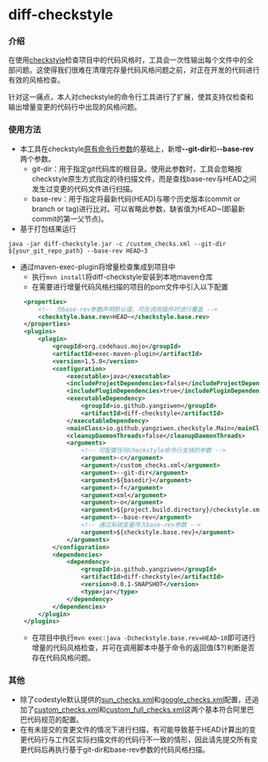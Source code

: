 # diff-checkstyle
### 介绍
在使用[checkstyle](http://checkstyle.sourceforge.net/)检查项目中的代码风格时，工具会一次性输出每个文件中的全部问题。这使得我们很难在清理完存量代码风格问题之前，对正在开发的代码进行有效的风格检查。

针对这一痛点，本人对checkstyle的命令行工具进行了扩展，使其支持仅检查和输出增量变更的代码行中出现的风格问题。

### 使用方法
* 本工具在checkstyle[原有命令行参数](http://checkstyle.sourceforge.net/cmdline.html)的基础上，新增<b>--git-dir</b>和<b>--base-rev</b>两个参数。
    * git-dir：用于指定git代码库的根目录。使用此参数时，工具会忽略按checkstyle原生方式指定的待扫描文件，而是查找base-rev与HEAD之间发生过变更的代码文件进行扫描。
    * base-rev：用于指定将最新代码(HEAD)与哪个历史版本(commit or branch or tag)进行比对。可以省略此参数，缺省值为HEAD~(即最新commit的第一父节点)。
* 基于打包结果运行
```
java -jar diff-checkstyle.jar -c /custom_checks.xml --git-dir ${your_git_repo_path} --base-rev HEAD~3
```
* 通过maven-exec-plugin将增量检查集成到项目中
   * 执行`mvn install`将diff-checkstyle安装到本地maven仓库
   * 在需要进行增量代码风格扫描的项目的pom文件中引入以下配置
   ```xml
    <properties>
        <!-- 为base-rev参数声明默认值，可在调用插件时进行覆盖 -->
        <checkstyle.base.rev>HEAD~</checkstyle.base.rev>
    </properties>
    <plugins>
        <plugin>
            <groupId>org.codehaus.mojo</groupId>
            <artifactId>exec-maven-plugin</artifactId>
            <version>1.5.0</version>
            <configuration>
                <executable>java</executable>
                <includeProjectDependencies>false</includeProjectDependencies>
                <includePluginDependencies>true</includePluginDependencies>
                <executableDependency>
                    <groupId>io.github.yangziwen</groupId>
                    <artifactId>diff-checkstyle</artifactId>
                </executableDependency>
                <mainClass>io.github.yangziwen.checkstyle.Main</mainClass>
                <cleanupDaemonThreads>false</cleanupDaemonThreads>
                <arguments>
                    <!-- 可配置任何checkstyle命令行支持的参数 -->
                    <argument>-c</argument>
                    <argument>/custom_checks.xml</argument>
                    <argument>--git-dir</argument>
                    <argument>${basedir}</argument>
                    <argument>-f</argument>
                    <argument>xml</argument>
                    <argument>-o</argument>
                    <argument>${project.build.directory}/checkstyle.xml</argument>
                    <argument>--base-rev</argument>
                    <!-- 通过系统变量传入base-rev参数 -->
                    <argument>${checkstyle.base.rev}</argument>
                </arguments>
            </configuration>
            <dependencies>
                <dependency>
                    <groupId>io.github.yangziwen</groupId>
                    <artifactId>diff-checkstyle</artifactId>
                    <version>0.0.1-SNAPSHOT</version>
                    <type>jar</type>
                </dependency>
            </dependencies>
        </plugin>
    </plugins>
   ```
   * 在项目中执行`mvn exec:java -Dcheckstyle.base.rev=HEAD~10`即可进行增量的代码风格检查，并可在调用脚本中基于命令的返回值($?)判断是否存在代码风格问题。

### 其他
* 除了codestyle默认提供的[sun_checks.xml](https://github.com/checkstyle/checkstyle/blob/master/src/main/resources/sun_checks.xml)和[google_checks.xml](https://github.com/checkstyle/checkstyle/blob/master/src/main/resources/google_checks.xml)配置，还追加了[custom_checks.xml](https://github.com/yangziwen/diff-checkstyle/blob/master/src/main/resources/custom_checks.xml)和[custom_full_checks.xml](https://github.com/yangziwen/diff-checkstyle/blob/master/src/main/resources/custom_full_checks.xml)这两个基本符合阿里巴巴代码规范的配置。
* 在有未提交的变更文件的情况下进行扫描，有可能导致基于HEAD计算出的变更代码行与工作区实际扫描文件的代码行不一致的情形，因此请先提交所有变更代码后再执行基于git-dir和base-rev参数的代码风格扫描。

